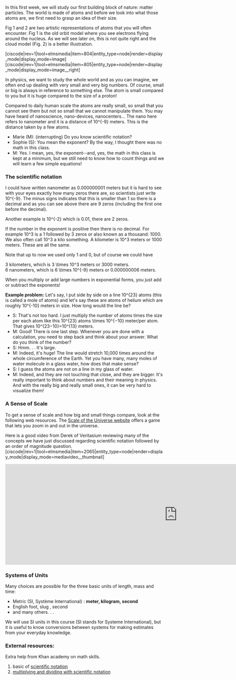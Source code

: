 In this first week, we will study our first building block of nature: matter particles. The world is made of atoms and before we look into what those atoms are, we first need to grasp an idea of their size.

Fig 1 and 2 are two artistic representations of atoms that you will often encounter. Fig 1 is the old orbit model where you see electrons flying around the nucleus. As we will see later on, this is not quite right and the cloud model (Fig. 2) is a better illustration.

[ciscode|rev=1|tool=elmsmedia|item=804|entity_type=node|render=display_mode|display_mode=image]
[ciscode|rev=1|tool=elmsmedia|item=805|entity_type=node|render=display_mode|display_mode=image__right]

In physics, we want to study the whole world and as you can imagine, we often end up dealing with very small and very big numbers. Of course, small or big is always in reference to something else. The atom is small compared to you but it is huge compared to the size of a proton!

Compared to daily human scale the atoms are really small, so small that you cannot see them but not so small that we cannot manipulate them. You may have heard of nanoscience, nano-devices, nanocenters... The nano here refers to nanometer and it is a distance of <lrn-math>10^{-9}</lrn-math> meters.  This is the distance taken by a few atoms.

- Marie (M): (interrupting) Do you know scientific notation?
- Sophie (S): You mean the exponent? By the way, I thought there was no math in this class.
- M: Yes. I mean, yes, the exponent--and, yes, the math in this class is kept at a minimum, but we still need to know how to count things and we will learn a few simple equations!

### The scientific notation


I could have written nanometer as 0.000000001 meters but it is hard to see with your eyes exactly how many zeros there are, so scientists just write <lrn-math>10^{-9}</lrn-math>. The minus signs indicates that this is smaller than 1 so there is a decimal and as you can see above there are 9 zeros (including the first one before the decimal).

Another example is <lrn-math>10^{-2}</lrn-math> which is 0.01, there are 2 zeros.

If the number in the exponent is positive then there is no decimal. For example <lrn-math>10^3</lrn-math> is a 1 followed by 3 zeros or also known as a thousand: 1000. We also often call <lrn-math>10^3</lrn-math> a kilo something. A kilometer is <lrn-math>10^3</lrn-math> meters or 1000 meters. These are all the same.

Note that up to now we used only 1 and 0, but of course we could have

3 kilometers, which is <lrn-math>3 \times 10^3</lrn-math> meters or 3000 meters.  
6 nanometers, which is <lrn-math>6 \times 10^{-9}</lrn-math> meters or 0.000000006 meters.

When you multiply or add large numbers in exponential forms, you just add or subtract the exponents!

**Example problem:** Let's say, I put side by side on a line <lrn-math>10^{23}</lrn-math> atoms (this is called a mole of atoms) and let's say these are atoms of helium which are roughly <lrn-math>10^{-10}</lrn-math> meters in size. How long would the line be?

- S: That's not too hard. I just multiply the number of atoms times the size per each atom like this <lrn-math>10^{23}</lrn-math> atoms <lrn-math>\times 10^{−10}</lrn-math> meter/per atom. That gives <lrn-math>10^{23−10}=10^{13}</lrn-math> meters.
- M: Good! There is one last step. Whenever you are done with a calculation, you need to step back and think about your answer. What do you think of the number?
- S: Hmm. . . It's large.
- M: Indeed, it's huge! The line would stretch 10,000 times around the whole circumference of the Earth. Yet you have many, many moles of water molecule in a glass water, how does that make sense?
- S: I guess the atoms are not on a line in my glass of water.
- M: Indeed, and they are not touching that close, and they are bigger. It's really important to think about numbers and their meaning in physics. And with the really big and really small ones, it can be very hard to visualize them!

### A Sense of Scale

To get a sense of scale and how big and small things compare, look at the following web resources. The [ Scale of the Universe website](http://www.onemorelevel.com/game/scale_of_the_universe_2012) offers a game that lets you zoom in and out in the universe.

Here is a good video from Derek of Veritasium reviewing many of the concepts we have just discussed regarding scientific notation followed by an order of magnitude question.
[ciscode|rev=1|tool=elmsmedia|item=2065|entity_type=node|render=display_mode|display_mode=mediavideo__thumbnail]

<iframe src="https://h5p.org/h5p/embed/106456" width="1090" height="319" frameborder="0" allowfullscreen="allowfullscreen"></iframe><script src="https://h5p.org/sites/all/modules/h5p/library/js/h5p-resizer.js" charset="UTF-8"></script>

### Systems of Units

Many choices are possible for the three basic units of length, mass and time:

- Metric (SI, Système International) : **meter, kilogram, second**
- English foot, slug , second
- and many others. . .

We will use SI units in this course (SI stands for Systeme International), but it is useful to know conversions between systems for making estimates from your everyday knowledge.

### External resources:

Extra help from Khan academy on math skills.

1. basic of [scientific notation](http://youtu.be/i6lfVUp5RW8)
2. [multiplying and dividing with scientific notation](http://youtu.be/497oIjqRPco)